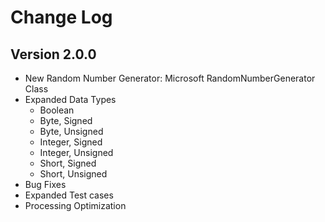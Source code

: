 # Change Log

## Version 2.0.0
- New Random Number Generator: Microsoft RandomNumberGenerator Class
- Expanded Data Types
  - Boolean
  - Byte, Signed
  - Byte, Unsigned
  - Integer, Signed
  - Integer, Unsigned
  - Short, Signed
  - Short, Unsigned
- Bug Fixes
- Expanded Test cases
- Processing Optimization
